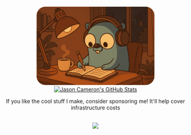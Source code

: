 <a href="https://jsn.cam" target="_blank">
<p align="center">
  <img src="./assets/lofi-gopher-4-min.png" alt="lofi-gopher" width="310" />
  <img src="https://github-readme-stats.vercel.app/api?username=jasonlovesdoggo&show_icons=true&line_height=27&count_private=true&include_all_commits=true&hide_title=true&hide_border=true&hide_rank=true&text_color=e59b4f&icon_color=48ACF0&bg_color=00000000&card_width=400&show=prs_merged" alt="Jason Cameron's GitHub Stats" />
</p>
</a>
<p align="center" size=small>
If you like the cool stuff I make, consider sponsoring me! It'll help cover infrastructure costs
</p>
<br/>

<div align="center">
  <a href="https://abacus.jasoncameron.dev" target="_blank"> <img src="https://abacus.jasoncameron.dev/hit/jasoncameron/github/shield?font=jetbrains-mono&text=visits&bgcolor=e59b4f&color=48ACF0" /> </a>
</div> 

